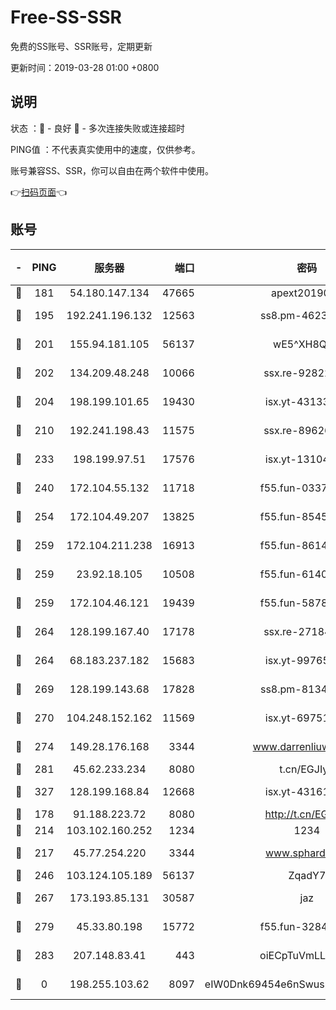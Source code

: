 # Free-SS-SSR

免费的SS账号、SSR账号，定期更新

更新时间：2019-03-28 01:00 +0800

## 说明

状态     ：🙂 - 良好 🙁 - 多次连接失败或连接超时

PING值   ：不代表真实使用中的速度，仅供参考。

账号兼容SS、SSR，你可以自由在两个软件中使用。

👉[扫码页面](https://liesauer.github.io/Free-SS-SSR/)👈

## 账号

|-|PING|服务器|端口|密码|加密方式|区域|
|:----:|:----:|:-----:|-----:|:----:|:----:|:----:|
|🙂|181|54.180.147.134|47665|apext2019001|chacha20|KR|
|🙂|195|192.241.196.132|12563|ss8.pm-46230875|aes-256-cfb|US|
|🙂|201|155.94.181.105|56137|wE5^XH8Quw|aes-256-cfb|US|
|🙂|202|134.209.48.248|10066|ssx.re-92822056|aes-256-cfb|US|
|🙂|204|198.199.101.65|19430|isx.yt-43133714|aes-256-cfb|US|
|🙂|210|192.241.198.43|11575|ssx.re-89626414|aes-256-cfb|US|
|🙂|233|198.199.97.51|17576|isx.yt-13104420|aes-256-cfb|US|
|🙂|240|172.104.55.132|11718|f55.fun-03379354|aes-256-cfb|SG|
|🙂|254|172.104.49.207|13825|f55.fun-85450725|aes-256-cfb|SG|
|🙂|259|172.104.211.238|16913|f55.fun-86141649|aes-256-cfb|US|
|🙂|259|23.92.18.105|10508|f55.fun-61404172|aes-256-cfb|US|
|🙂|259|172.104.46.121|19439|f55.fun-58788644|aes-256-cfb|SG|
|🙂|264|128.199.167.40|17178|ssx.re-27184515|aes-256-cfb|SG|
|🙂|264|68.183.237.182|15683|isx.yt-99765862|aes-256-cfb|SG|
|🙂|269|128.199.143.68|17828|ss8.pm-81340579|aes-256-cfb|SG|
|🙂|270|104.248.152.162|11569|isx.yt-69751586|aes-256-cfb|SG|
|🙂|274|149.28.176.168|3344|www.darrenliuwei.com|aes-256-cfb|AU|
|🙂|281|45.62.233.234|8080|t.cn/EGJIyrl|rc4-md5|CA|
|🙂|327|128.199.168.84|12668|isx.yt-43161611|aes-256-cfb|SG|
|🙂|178|91.188.223.72|8080|http://t.cn/EGJIyrl|rc4-md5|RU|
|🙂|214|103.102.160.252|1234|1234|rc4-md5|JP|
|🙂|217|45.77.254.220|3344|www.sphard.com|aes-256-cfb|SG|
|🙂|246|103.124.105.189|56137|ZqadY7|chacha20|US|
|🙂|267|173.193.85.131|30587|jaz|aes-256-cfb|US|
|🙁|279|45.33.80.198|15772|f55.fun-32841056|aes-256-cfb|US|
|🙁|283|207.148.83.41|443|oiECpTuVmLLxk4Ts|aes-256-cfb|AU|
|🙁|0|198.255.103.62|8097|eIW0Dnk69454e6nSwuspv9DmS201tQ0D|aes-256-cfb|US|

